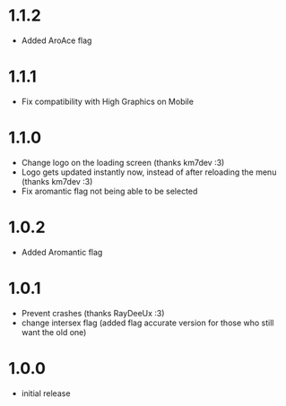# 1.1.2
- Added AroAce flag
# 1.1.1
- Fix compatibility with High Graphics on Mobile
# 1.1.0
- Change logo on the loading screen (thanks km7dev :3)
- Logo gets updated instantly now, instead of after reloading the menu (thanks km7dev :3)
- Fix aromantic flag not being able to be selected
# 1.0.2
- Added Aromantic flag
# 1.0.1
- Prevent crashes (thanks RayDeeUx :3)
- change intersex flag (added flag accurate version for those who still want the old one)
# 1.0.0
- initial release
